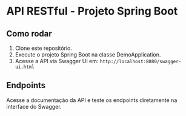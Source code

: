 # API RESTful - Projeto Spring Boot

## Como rodar

1. Clone este repositório.
2. Execute o projeto Spring Boot na classe DemoApplication.
3. Acesse a API via Swagger UI em: `http://localhost:8080/swagger-ui.html`

## Endpoints

Acesse a documentação da API e teste os endpoints diretamente na interface do Swagger.
